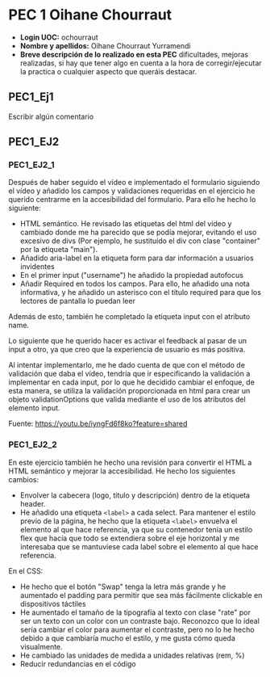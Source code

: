 # PEC 1 Oihane Chourraut

- **Login UOC:** ochourraut
- **Nombre y apellidos:** Oihane Chourraut Yurramendi
- **Breve descripción de lo realizado en esta PEC** dificultades, mejoras realizadas, si hay que tener algo en cuenta a la hora de corregir/ejecutar la practica o cualquier aspecto que queráis destacar.

## PEC1_Ej1

Escribir algún comentario

## PEC1_EJ2

### PEC1_EJ2_1

Después de haber seguido el vídeo e implementado el formulario siguiendo el vídeo y añadido los campos y validaciones requeridas en el ejercicio he querido centrarme en la accesibilidad del formulario. Para ello he hecho lo siguiente:

- HTML semántico. He revisado las etiquetas del html del vídeo y cambiado donde me ha parecido que se podía mejorar, evitando el uso excesivo de divs (Por ejemplo, he sustituído el div con clase "container" por la etiqueta "main").
- Añadido aria-label en la etiqueta form para dar información a usuarios invidentes
- En el primer input ("username") he añadido la propiedad autofocus
- Añadir Required en todos los campos. Para ello, he añadido una nota informativa, y he añadido un asterisco con el título required para que los lectores de pantalla lo puedan leer

Además de esto, también he completado la etiqueta input con el atributo name.

Lo siguiente que he querido hacer es activar el feedback al pasar de un input a otro, ya que creo que la experiencia de usuario es más positiva.

Al intentar implementarlo, me he dado cuenta de que con el método de validación que daba el vídeo, tendría que ir especificando la validación a implementar en cada input, por lo que he decidido cambiar el enfoque, de esta manera, se utiliza la validación proporcionada en html para crear un objeto validationOptions que valida mediante el uso de los atributos del elemento input.

Fuente: https://youtu.be/iyngFd6f8ko?feature=shared

### PEC1_EJ2_2

En este ejercicio también he hecho una revisión para convertir el HTML a HTML semántico y mejorar la accesibilidad. He hecho los siguientes cambios:

- Envolver la cabecera (logo, título y descripción) dentro de la etiqueta header.
- He añadido una etiqueta `<label>` a cada select. Para mantener el estilo previo de la página, he hecho que la etiqueta `<label>` envuelva el elemento al que hace referencia, ya que su contenedor tenía un estilo flex que hacía que todo se extendiera sobre el eje horizontal y me interesaba que se mantuviese cada label sobre el elemento al que hace referencia.

En el CSS:

- He hecho que el botón "Swap" tenga la letra más grande y he aumentado el padding para permitir que sea más fácilmente clickable en dispositivos táctiles
- He aumentado el tamaño de la tipografía al texto con clase "rate" por ser un texto con un color con un contraste bajo. Reconozco que lo ideal sería cambiar el color para aumentar el contraste, pero no lo he hecho debido a que cambiaría mucho el estilo, y me gusta cómo queda visualmente.
- He cambiado las unidades de medida a unidades relativas (rem, %)
- Reducir redundancias en el código
